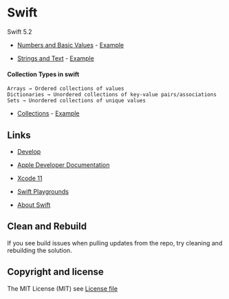 # Swift
Swift 5.2


- [Numbers and Basic Values](https://developer.apple.com/documentation/swift/swift_standard_library/numbers_and_basic_values) - [Example](https://github.com/jorgemht/Swift/blob/master/Examples/VariablesConstants.playground/Contents.swift)

- [Strings and Text](https://developer.apple.com/documentation/swift/swift_standard_library/strings_and_text) - [Example](https://github.com/jorgemht/Swift/blob/master/Examples/VariablesConstants.playground/Contents.swift)

#### Collection Types in swift

    Arrays → Ordered collections of values
    Dictionaries → Unordered collections of key-value pairs/associations
    Sets → Unordered collections of unique values

- [Collections](https://developer.apple.com/documentation/swift/swift_standard_library/collections) - [Example](https://github.com/jorgemht/Swift/blob/master/Examples/CollectionsPlayground.playground/Contents.swift)

## Links

- [Develop](https://developer.apple.com/develop/)

- [Apple Developer Documentation](https://developer.apple.com/documentation)

- [Xcode 11](https://developer.apple.com/xcode/)

- [Swift Playgrounds](https://www.apple.com/swift/playgrounds/)

- [About Swift](https://docs.swift.org/swift-book/)

## Clean and Rebuild

If you see build issues when pulling updates from the repo, try cleaning and rebuilding the solution.

## Copyright and license

The MIT License (MIT) see [License file](https://github.com/jorgemht/SkiaSharpXF/blob/master/LICENSE)
